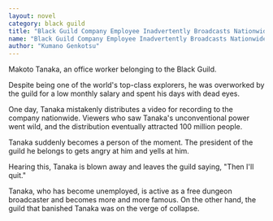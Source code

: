```yaml
---
layout: novel
category: black guild
title: "Black Guild Company Employee Inadvertently Broadcasts Nationwide Video of Fighting Against S-Class Monsters on Company Line ~Corporate Slave Kensei Becomes a Streamer"
name: "Black Guild Company Employee Inadvertently Broadcasts Nationwide Video of Fighting Against S-Class Monsters on Company Line ~Corporate Slave Kensei Becomes a Streamer"
author: "Kumano Genkotsu"
---
```


Makoto Tanaka, an office worker belonging to the Black Guild.

Despite being one of the world's top-class explorers, he was overworked by the guild for a low monthly salary and spent his days with dead eyes.

One day, Tanaka mistakenly distributes a video for recording to the company nationwide.
Viewers who saw Tanaka's unconventional power went wild, and the distribution eventually attracted 100 million people.

Tanaka suddenly becomes a person of the moment.
The president of the guild he belongs to gets angry at him and yells at him.

Hearing this, Tanaka is blown away and leaves the guild saying, "Then I'll quit."

Tanaka, who has become unemployed, is active as a free dungeon broadcaster and becomes more and more famous.
On the other hand, the guild that banished Tanaka was on the verge of collapse.
>